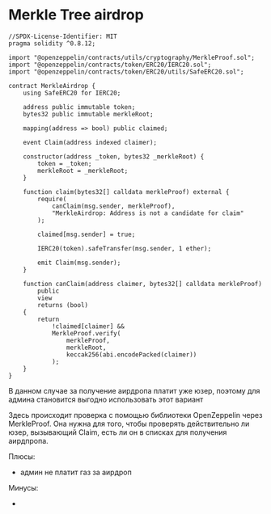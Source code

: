 # Merkle Tree airdrop
```solidity
//SPDX-License-Identifier: MIT
pragma solidity ^0.8.12;

import "@openzeppelin/contracts/utils/cryptography/MerkleProof.sol";
import "@openzeppelin/contracts/token/ERC20/IERC20.sol";
import "@openzeppelin/contracts/token/ERC20/utils/SafeERC20.sol";

contract MerkleAirdrop {
    using SafeERC20 for IERC20;

    address public immutable token;
    bytes32 public immutable merkleRoot;

    mapping(address => bool) public claimed;

    event Claim(address indexed claimer);

    constructor(address _token, bytes32 _merkleRoot) {
        token = _token;
        merkleRoot = _merkleRoot;
    }

    function claim(bytes32[] calldata merkleProof) external {
        require(
            canClaim(msg.sender, merkleProof),
            "MerkleAirdrop: Address is not a candidate for claim"
        );

        claimed[msg.sender] = true;

        IERC20(token).safeTransfer(msg.sender, 1 ether);

        emit Claim(msg.sender);
    }

    function canClaim(address claimer, bytes32[] calldata merkleProof)
        public
        view
        returns (bool)
    {
        return
            !claimed[claimer] &&
            MerkleProof.verify(
                merkleProof,
                merkleRoot,
                keccak256(abi.encodePacked(claimer))
            );
    }
}
```
В данном случае за получение аирдропа платит уже юзер, поэтому для админа становится выгодно использовать этот вариант

Здесь происходит проверка с помощью библиотеки OpenZeppelin через MerkleProof. Она нужна для того, чтобы проверять действительно ли юзер, вызывающий Claim, есть ли он в списках для получения аирдпропа.

Плюсы:

- админ не платит газ за аирдроп 

Минусы:

-
